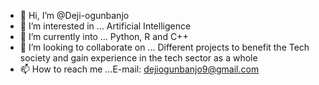 - 👋 Hi, I’m @Deji-ogunbanjo
- 👀 I’m interested in ... Artificial Intelligence
- 🌱 I’m currently into ... Python, R and C++ 
- 💞️ I’m looking to collaborate on ... Different projects to benefit the Tech society and gain experience in the tech sector as a whole
- 📫 How to reach me ...E-mail: dejiogunbanjo9@gmail.com

<!---
Deji-ogunbanjo/Deji-ogunbanjo is a ✨ special ✨ repository because its `README.md` (this file) appears on your GitHub profile.
You can click the Preview link to take a look at your changes.
--->
